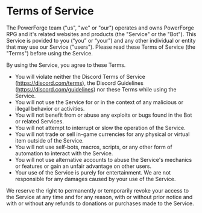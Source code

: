 # Terms of Service
The PowerForge team ("us", "we" or "our") operates and owns PowerForge RPG and it's related websites and products (the "Service" or the "Bot").
This Service is povided to you (“you” or “your") and any other individual or entity that may use our Service ("users").
Please read these Terms of Service (the "Terms") before using the Service.

By using the Service, you agree to these Terms.

- You will violate neither the Discord Terms of Service (https://discord.com/terms), the Discord Guidelines (https://discord.com/guidelines) nor these Terms while using the Service.
- You will not use the Service for or in the context of any malicious or illegal behavior or activities.
- You will not benefit from or abuse any exploits or bugs found in the Bot or related Services.
- You will not attempt to interrupt or slow the operation of the Service.
- You will not trade or sell in-game currencies for any physical or virtual item outside of the Service.
- You will not use self-bots, macros, scripts, or any other form of automation to interact with the Service.
- You will not use alternative accounts to abuse the Service's mechanics or features or gain an unfair advantage on other users.
- Your use of the Service is purely for entertainment. We are not responsible for any damages caused by your use of the Service.

We reserve the right to permanently or temporarily revoke your access to the Service at any time and for any reason, with or without prior notice and with or without any refunds to donations or purchases made to the Service.
